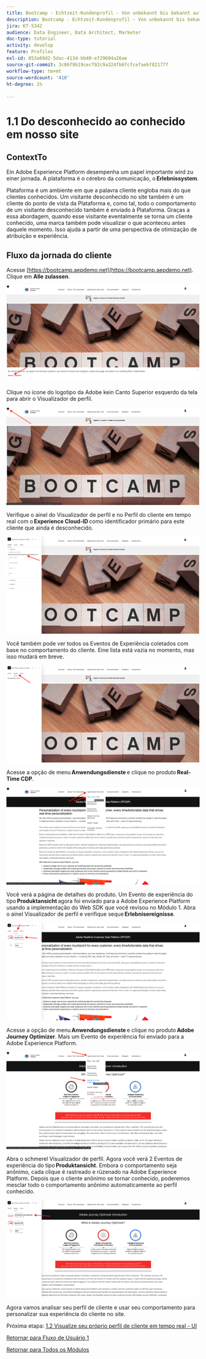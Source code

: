 ```yaml
---
title: Bootcamp - Echtzeit-Kundenprofil - Von unbekannt bis bekannt auf der Website - Brasilien
description: Bootcamp - Echtzeit-Kundenprofil - Von unbekannt bis bekannt auf der Website - Brasilien
jira: KT-5342
audience: Data Engineer, Data Architect, Marketer
doc-type: tutorial
activity: develop
feature: Profiles
exl-id: 853a69d2-5dac-413d-bb40-ef29604a26ae
source-git-commit: 3c86f9b19cecf92c9a324fb6fcfcefaebf82177f
workflow-type: tm+mt
source-wordcount: '410'
ht-degree: 1%

---
```


# 1.1 Do desconhecido ao conhecido em nosso site

## ContextTo

Ein Adobe Experience Platform desempenha um papel importante wird zu einer jornada. A plataforma é o cérebro da comunicação, o **Erlebnissystem**.

Plataforma é um ambiente em que a palavra cliente engloba mais do que clientes conhecidos. Um visitante desconhecido no site também é um cliente do ponto de vista da Plataforma e, como tal, todo o comportamento de um visitante desconhecido também é enviado à Plataforma. Graças a essa abordagem, quando esse visitante eventalmente se torna um cliente conhecido, uma marca também pode visualizar o que aconteceu antes daquele momento. Isso ajuda a partir de uma perspectiva de otimização de atribuição e experiência.

## Fluxo da jornada do cliente

Acesse [https://bootcamp.aepdemo.net](https://bootcamp.aepdemo.net). Clique em **Alle zulassen**.

![DSN](./images/web8.png)

Clique no ícone do logotipo da Adobe kein Canto Superior esquerdo da tela para abrir o Visualizador de perfil.

![Demo](./images/pv1.png)

Verifique o ainel do Visualizador de perfil e no Perfil do cliente em tempo real com o **Experience Cloud-ID** como identificador primário para este cliente que ainda é desconhecido.

![Demo](./images/pv2.png)

Você também pode ver todos os Eventos de Experiência coletados com base no comportamento do cliente. Eine lista está vazia no momento, mas isso mudará em breve.

![Demo](./images/pv3.png)

Acesse a opção de menu **Anwendungsdienste** e clique no produto **Real-Time CDP**.

![Demo](./images/pv4.png)

Você verá a página de detalhes do produto. Um Evento de experiência do tipo **Produktansicht** agora foi enviado para a Adobe Experience Platform usando a implementação do Web SDK que você revisou no Módulo 1. Abra o ainel Visualizador de perfil e verifique seque **Erlebnisereignisse**.

![Demo](./images/pv5.png)

Acesse a opção de menu **Anwendungsdienste** e clique no produto **Adobe Journey Optimizer**. Mais um Evento de experiência foi enviado para a Adobe Experience Platform.

![Demo](./images/pv7.png)

Abra o schmerel Visualizador de perfil. Agora você verá 2 Eventos de experiência do tipo **Produktansicht**. Embora o comportamento seja anônimo, cada clique é rastreado e rüzenado na Adobe Experience Platform. Depois que o cliente anônimo se tornar conhecido, poderemos mesclar todo o comportamento anônimo automaticamente ao perfil conhecido.

![Demo](./images/pv8.png)

Agora vamos analisar seu perfil de cliente e usar seu comportamento para personalizar sua experiência do cliente no site.

Próxima etapa: [1.2 Visualize seu próprio perfil de cliente em tempo real - UI](./ex2.md)

[Retornar para Fluxo de Usuário 1](./uc1.md)

[Retornar para Todos os Módulos](../../overview.md)
